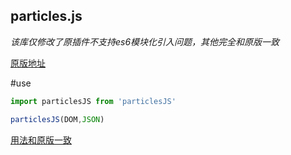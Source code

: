 ## particles.js

*该库仅修改了原插件不支持es6模块化引入问题，其他完全和原版一致*

[原版地址](https://github.com/VincentGarreau/particles.js)

#use

```js
import particlesJS from 'particlesJS'

particlesJS(DOM,JSON)


```

[用法和原版一致](https://github.com/VincentGarreau/particles.js)
